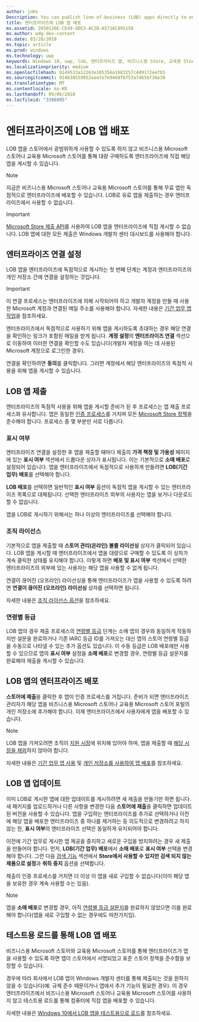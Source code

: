 ```yaml
---
author: jnHs
Description: You can publish line-of-business (LOB) apps directly to enterprises for volume acquisition via the Microsoft Store for Business or Microsoft Store for Education, without making the apps broadly available in the Store.
title: 엔터프라이즈에 LOB 앱 배포
ms.assetid: 2050126E-CE49-4DE3-AC2B-A572AC895158
ms.author: wdg-dev-content
ms.date: 03/28/2018
ms.topic: article
ms.prod: windows
ms.technology: uwp
keywords: Windows 10, uwp, lob, 엔터프라이즈 앱, 비즈니스용 Store, 교육용 Store, 엔터프라이즈
ms.localizationpriority: medium
ms.openlocfilehash: 9149533a12263e105356a1683257c4d9172eefb5
ms.sourcegitcommit: 914b38559852aaefe7e9468f6f53a7465bf36e30
ms.translationtype: MT
ms.contentlocale: ko-KR
ms.lasthandoff: 09/06/2018
ms.locfileid: "3396995"
---
```

# <a name="distribute-lob-apps-to-enterprises"></a>엔터프라이즈에 LOB 앱 배포


LOB 앱을 스토어에서 광범위하게 사용할 수 있도록 하지 않고 비즈니스용 Microsoft 스토어나 교육용 Microsoft 스토어를 통해 대량 구매하도록 엔터프라이즈에 직접 해당 앱을 게시할 수 있습니다.

> [!NOTE]
> 지금은 비즈니스용 Microsoft 스토어나 교육용 Microsoft 스토어를 통해 무료 앱만 독점적으로 엔터프라이즈에 배포할 수 있습니다. LOB로 유료 앱을 제출하는 경우 엔터프라이즈에서 사용할 수 없습니다. 

> [!IMPORTANT]
> [Microsoft Store 제출 API](../monetize/create-and-manage-submissions-using-windows-store-services.md)를 사용하여 LOB 앱을 엔터프라이즈에 직접 게시할 수 없습니다. LOB 앱에 대한 모든 제출은 Windows 개발자 센터 대시보드를 사용해야 합니다.


## <a name="set-up-the-enterprise-association"></a>엔터프라이즈 연결 설정

LOB 앱을 엔터프라이즈에 독점적으로 게시하는 첫 번째 단계는 계정과 엔터프라이즈의 개인 저장소 간에 연결을 설정하는 것입니다.

> [!IMPORTANT]
> 이 연결 프로세스는 엔터프라이즈에 의해 시작되어야 하고 개발자 계정을 만들 때 사용한 Microsoft 계정과 연결된 메일 주소를 사용해야 합니다. 자세한 내용은 [기간 업무 앱 작업](http://go.microsoft.com/fwlink/p/?LinkId=698846)을 참조하세요.

엔터프라이즈에서 독점적으로 사용하기 위해 앱을 게시하도록 초대하는 경우 해당 연결을 확인하는 링크가 포함된 메일을 받게 됩니다. **계정 설정**의 **엔터프라이즈 연결** 섹션으로 이동하여 이러한 연결을 확인할 수도 있습니다(개발자 계정을 여는 데 사용된 Microsoft 계정으로 로그인한 경우).

연결을 확인하려면 **동의**를 클릭합니다. 그러면 계정에서 해당 엔터프라이즈의 독점적 사용을 위해 앱을 게시할 수 있습니다.


## <a name="submit-lob-apps"></a>LOB 앱 제출

엔터프라이즈의 독점적 사용을 위해 앱을 게시할 준비가 된 후 프로세스는 앱 제출 프로세스와 유사합니다. 앱은 동일한 [인증 프로세스](the-app-certification-process.md)를 거치며 모든 [Microsoft Store 정책](https://docs.microsoft.com/legal/windows/agreements/store-policies)을 준수해야 합니다. 프로세스 중 몇 부분만 서로 다릅니다.


### <a name="visibility"></a>표시 여부

엔터프라이즈 연결을 설정한 후 앱을 제출할 때마다 제출의 **가격 책정 및 가용성** 페이지에 있는 **표시 여부** 섹션에서 드롭다운 상자가 표시됩니다. 이는 기본적으로 **소매 배포**로 설정되어 있습니다. 앱을 엔터프라이즈에서 독점적으로 사용하게 만들려면 **LOB(기간 업무) 배포**를 선택해야 합니다.

**LOB 배포**를 선택하면 일반적인 **표시 여부** 옵션이 독점적 앱을 게시할 수 있는 엔터프라이즈 목록으로 대체됩니다. 선택한 엔터프라이즈 외부의 사용자는 앱을 보거나 다운로드할 수 없습니다.

앱을 LOB로 게시하기 위해서는 하나 이상의 엔터프라이즈를 선택해야 합니다.

<span id="organizational" />

### <a name="organizational-licensing"></a>조직 라이선스

기본적으로 앱을 제출할 때 **스토어 관리(온라인) 볼륨 라이선싱** 상자가 클릭되어 있습니다. LOB 앱을 게시할 때 엔터프라이즈에서 앱을 대량으로 구매할 수 있도록 이 상자가 계속 클릭한 상태를 유지해야 합니다. 이렇게 하면 **배포 및 표시 여부** 섹션에서 선택한 엔터프라이즈의 외부에 있는 사용자는 해당 앱을 사용할 수 없게 됩니다.

연결이 끊어진 (오프라인) 라이선싱을 통해 엔터프라이즈가 앱을 사용할 수 있도록 하려면 **연결이 끊어진 (오프라인) 라이선싱** 상자를 선택하면 됩니다.

자세한 내용은 [조직 라이선스 옵션](organizational-licensing.md)을 참조하세요.


### <a name="age-ratings"></a>연령별 등급

LOB 앱의 경우 제출 프로세스의 [연령별 등급](age-ratings.md) 단계는 소매 앱의 경우와 동일하게 작동하지만 설문을 완료하거나 기존 IARC 등급 ID를 가져오는 대신 앱의 스토어 연령별 등급을 수동으로 나타낼 수 있는 추가 옵션도 있습니다. 이 수동 등급은 LOB 배포에만 사용할 수 있으므로 앱의 **표시 여부** 설정을 **소매 배포**로 변경할 경우, 연령별 등급 설문지를 완료해야 제출을 게시할 수 있습니다.


## <a name="enterprise-deployment-of-lob-apps"></a>LOB 앱의 엔터프라이즈 배포

**스토어에 제출**을 클릭한 후 앱이 인증 프로세스를 거칩니다. 준비가 되면 엔터프라이즈 관리자가 해당 앱을 비즈니스용 Microsoft 스토어나 교육용 Microsoft 스토어 포털의 개인 저장소에 추가해야 합니다. 이제 엔터프라이즈에서 사용자에게 앱을 배포할 수 있습니다.

> [!NOTE]
> LOB 앱을 가져오려면 조직이 [지원 시장](https://technet.microsoft.com/itpro/windows/whats-new/windows-store-for-business-overview#supported-markets)에 위치해 있어야 하며, 앱을 제출할 때 [해당 시장을 제외](define-pricing-and-market-selection.md)하지 않아야 합니다. 

자세한 내용은 [기간 업무 앱 사용](http://go.microsoft.com/fwlink/p/?LinkId=698846) 및 [개인 저장소를 사용하여 앱 배포](http://go.microsoft.com/fwlink/p/?LinkId=698847)를 참조하세요.


## <a name="update-lob-apps"></a>LOB 앱 업데이트

이미 LOB로 게시한 앱에 대한 업데이트를 게시하려면 새 제출을 만들기만 하면 됩니다. 새 패키지를 업로드하거나 다른 사항을 변경한 다음 **스토어에 제출**을 클릭하면 업데이트된 버전을 사용할 수 있습니다. 앱을 구입하는 엔터프라이즈를 추가로 선택하거나 이전에 해당 앱을 배포한 엔터프라이즈 중 하나를 제거하는 등 의도적으로 변경하려고 하지 않는 한, **표시 여부**의 엔터프라이즈 선택은 동일하게 유지되어야 합니다.

이전에 기간 업무로 게시한 앱 제공을 중지하고 새로운 구입을 방지하려는 경우 새 제출을 만들어야 합니다. 먼저, **LOB(기간 업무) 배포**에서 **소매 배포**로 **표시 여부** 선택을 변경해야 합니다. 그런 다음 [검색 기능](choose-visibility-options.md#discoverability) 섹션에서 **Store에서 사용할 수 있지만 검색 되지 않는 제품으로 설정**과 **취득 중지** 옵션을 선택합니다.

제출이 인증 프로세스를 거치면 더 이상 이 앱을 새로 구입할 수 없습니다(이미 해당 앱을 보유한 경우 계속 사용할 수는 있음).

> [!NOTE]
> 앱을 **소매 배포**로 변경할 경우, 아직 [연령별 등급 설문지](age-ratings.md)를 완료하지 않았으면 이를 완료해야 합니다(앱을 새로 구입할 수 없는 경우에도 마찬가지임).


## <a name="distribute-lob-apps-through-sideloading"></a>테스트용 로드를 통해 LOB 앱 배포

비즈니스용 Microsoft 스토어와 교육용 Microsoft 스토어를 통해 엔터프라이즈가 앱을 사용할 수 있도록 하면 앱이 스토어에서 서명되었고 표준 스토어 정책을 준수함을 보장할 수 있습니다.

경우에 따라 회사에서 LOB 앱이 Windows 개발자 센터를 통해 제출되는 것을 원하지 않을 수 있습니다(예: 규제 준수 때문이거나 앱에서 추가 기능이 필요한 경우). 이 경우 엔터프라이즈에서 비즈니스용 Microsoft 스토어나 교육용 Microsoft 스토어를 사용하지 않고 테스트용 로드를 통해 컴퓨터에 직접 앱을 배포할 수 있습니다.

자세한 내용은 [Windows 10에서 LOB 앱을 테스트용으로 로드](http://go.microsoft.com/fwlink/p/?LinkId=623433)를 참조하세요.

 

 





